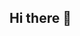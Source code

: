 ## Hi there 👋

<!--
**nkolade391/nkolade391** is a ✨ _special_ ✨ repository because its `README.md` (this file) appears on your GitHub profile.

Here are some ideas to get you started:

- 🔭 I’m currently working on learning about github and AI...
- 🌱 I’m currently learning how to use github...
- 👯 I’m looking to collaborate on learning how to solve world's technological problems...
- 🤔 I’m looking for help with building technological and AI solutions...
- 💬 Ask me about ...
- 📫 How to reach me: ...
- 😄 Pronouns: ...
- ⚡ Fun fact: ...
-->
